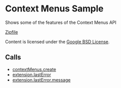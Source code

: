 
Context Menus Sample
=======

Shows some of the features of the Context Menus API

[Zipfile](http://developer.chrome.com/extensions/examples/api/contextMenus/basic.zip)

Content is licensed under the [Google BSD License](http://code.google.com/google_bsd_license.html).

Calls
-----

* [contextMenus.create](http://developer.chrome.com/extensions/contextMenus.html#method-create)
* [extension.lastError](http://developer.chrome.com/extensions/extension.html#property-lastError)
* [extension.lastError.message](http://developer.chrome.com/extensions/extension.html#property-lastError-message)